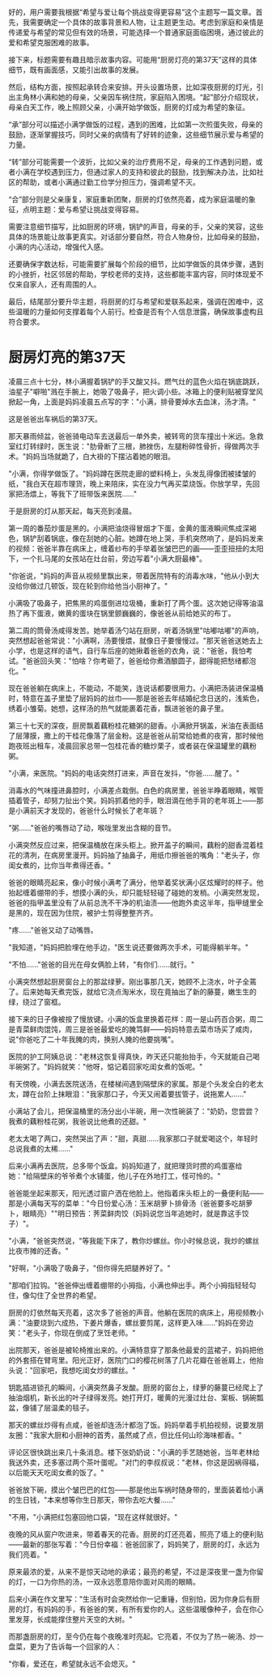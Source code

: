 <ReasoningChainRenderer>
好的，用户需要我根据“希望与爱让每个挑战变得更容易”这个主题写一篇文章。首先，我需要确定一个具体的故事背景和人物，让主题更生动。考虑到家庭和亲情是传递爱与希望的常见但有效的场景，可能选择一个普通家庭面临困境，通过彼此的爱和希望克服困难的故事。

接下来，标题需要有趣且暗示故事内容。可能用“厨房灯亮的第37天”这样的具体细节，既有画面感，又能引出故事的发展。

然后，结构方面，按照起承转合来安排。开头设置场景，比如深夜厨房的灯光，引出主角林小满和她的母亲，父亲因车祸住院，家庭陷入困境。“起”部分介绍现状，母亲白天工作，晚上照顾父亲，小满开始学做饭，厨房的灯成为希望的象征。

“承”部分可以描述小满学做饭的过程，遇到的困难，比如第一次煎蛋失败，母亲的鼓励，逐渐掌握技巧，同时父亲的病情有了好转的迹象，这些细节展示爱与希望的力量。

“转”部分可能需要一个波折，比如父亲的治疗费用不足，母亲的工作遇到问题，或者小满在学校遇到压力，但通过家人的支持和彼此的鼓励，找到解决办法，比如社区的帮助，或者小满通过勤工俭学分担压力，强调希望不灭。

“合”部分则是父亲康复，家庭重新团聚，厨房的灯依然亮着，成为家庭温暖的象征，点明主题：爱与希望让挑战变得容易。

需要注意细节描写，比如厨房的环境，锅铲的声音，母亲的手，父亲的笑容，这些具体的场景能让故事更真实。对话部分要自然，符合人物身份，比如母亲的鼓励，小满的内心活动，增强代入感。

还要确保字数达标，可能需要扩展每个阶段的细节，比如学做饭的具体步骤，遇到的小挫折，社区邻居的帮助，学校老师的支持，这些都能丰富内容，同时体现爱不仅来自家人，还有周围的人。

最后，结尾部分要升华主题，将厨房的灯与希望和爱联系起来，强调在困难中，这些温暖的力量如何支撑着每个人前行。检查是否有个人信息泄露，确保故事虚构且符合要求。

</ReasoningChainRenderer>



# 厨房灯亮的第37天

凌晨三点十七分，林小满握着锅铲的手又酸又抖。燃气灶的蓝色火焰在锅底跳跃，油星子"噼啪"溅在手腕上，她吸了吸鼻子，把火调小些。冰箱上的便利贴被穿堂风掀起一角，上面是妈妈凌晨五点写的字："小满，排骨要焯水去血沫，汤才清。"

这是爸爸出车祸后的第37天。

那天暴雨倾盆，爸爸骑电动车去送最后一单外卖，被转弯的货车撞出十米远。急救室红灯转绿时，医生说："肋骨断了三根，肺挫伤，左腿粉碎性骨折，得做两次手术。"妈妈当场就跪了，白大褂的下摆沾着她的眼泪。

"小满，你得学做饭了。"妈妈蹲在医院走廊的塑料椅上，头发乱得像团被揉皱的纸，"我白天在超市理货，晚上来陪床，实在没力气再买菜烧饭。你放学早，先回家把汤煨上，等我下了班带饭来医院......"

于是厨房的灯从那天起，每天亮到凌晨。

第一周的番茄炒蛋是黑的。小满把油烧得冒烟才下蛋，金黄的蛋液瞬间焦成深褐色，锅铲刮着锅底，像在刮她的心脏。她蹲在地上哭，手机突然响了，是妈妈发来的视频：爸爸半靠在病床上，缠着纱布的手举着张皱巴巴的画——歪歪扭扭的太阳下，一个扎马尾的女孩站在灶台前，旁边写着"小满大厨最棒"。

"你爸说，"妈妈的声音从视频里飘出来，带着医院特有的消毒水味，"他从小到大没给你做过几顿饭，现在轮到你给他当小厨神了。"

小满吸了吸鼻子，把焦黑的鸡蛋倒进垃圾桶，重新打了两个蛋。这次她记得等油温热了再下蛋液，嫩黄的蛋块在锅里颤巍巍的，像爸爸从前给她买的布丁。

第二周的筒骨汤咸得发苦。她举着汤勺站在厨房，听着汤锅里"咕嘟咕嘟"的声响，突然想起爸爸常说："小满啊，汤要慢煨，就像日子要慢慢过。"那天爸爸送她去上小学，也是这样的语气，自行车后座的她揪着爸爸的衣角，说："爸爸，我怕考试。"爸爸回头笑："怕啥？你考砸了，爸爸给你煮酒酿圆子，甜得能把愁绪都泡化。"

现在爸爸躺在病床上，不能动，不能笑，连说话都要很用力。小满把汤装进保温桶时，特意在盖子里垫了层妈妈的丝巾——那是爸爸去年结婚纪念日送的，浅紫色，绣着小雏菊。她想，这样汤的热气就能裹着花香，飘进爸爸的鼻子里。

第三十七天的深夜，厨房飘着藕粉桂花糖粥的甜香。小满掀开锅盖，米油在表面结了层薄膜，撒上的干桂花像落了层金粉。这是爸爸从前常给她煮的夜宵，那时候他跑夜班出租车，凌晨回家总带一包桂花香的糖炒栗子，或者装在保温罐里的藕粉粥。

"小满，来医院。"妈妈的电话突然打进来，声音在发抖，"你爸......醒了。"

消毒水的气味撞进鼻腔时，小满差点栽倒。白色的病房里，爸爸半睁着眼睛，喉管插着管子，却努力扯出个笑。妈妈抓着他的手，眼泪滴在他手背的老年斑上——那是小满前天才发现的，爸爸什么时候长了老年斑？

"粥......"爸爸的嘴唇动了动，喉咙里发出含糊的音节。

小满突然反应过来，把保温桶放在床头柜上。掀开盖子的瞬间，藕粉的甜香混着桂花的清冽，在病房里漫开。妈妈抽了抽鼻子，用纸巾擦爸爸的嘴角："老头子，你闺女煮的，比你当年煮得还香。"

爸爸的眼睛亮起来，像小时候小满考了满分，他举着奖状满小区炫耀时的样子。他抬起缠着绷带的手，想摸小满的头，却只能轻轻碰了碰她的发梢。小满突然发现，爸爸的指甲盖里没有了从前总洗不干净的机油渍——他跑外卖这半年，指甲缝里全是黑的，现在因为住院，被护士剪得整整齐齐。

"疼......"爸爸又动了动嘴唇。

"我知道，"妈妈把脸埋在他手边，"医生说还要做两次手术，可能得躺半年。"

"不怕......"爸爸的目光在母女俩脸上转，"有你们......就行。"

小满突然想起厨房窗台上的那盆绿萝。刚出事那几天，她顾不上浇水，叶子全蔫了。后来她每天煮完饭，就给它浇点淘米水，现在竟抽出了新的藤蔓，嫩生生的绿，绕过了窗框。

接下来的日子像被按了慢放键。小满的饭盒里换着花样：周一是山药百合粥，周二是青菜鲜肉馄饨，周三是爸爸最爱吃的腌笃鲜——妈妈特意去菜市场买了咸肉，说"你爸吃了二十年我腌的肉，换别人腌的他要挑嘴"。

医院的护工阿姨总说："老林这恢复得真快，昨天还只能抬抬手，今天就能自己喝半碗粥了。"妈妈就笑："他呀，惦记着回家吃闺女煮的饭呢。"

有天傍晚，小满去医院送汤，在楼梯间遇到隔壁床的家属。那是个头发全白的老太太，蹲在台阶上抹眼泪："我家那口子，今天又闹着要拔管子，说拖累人......"

小满站了会儿，把保温桶里的汤分出小半碗，用一次性碗装了："奶奶，您尝尝？我煮的藕粉桂花粥，我爸说比他煮的还甜。"

老太太喝了两口，突然哭出了声："甜，真甜......我家那口子就爱喝这个，年轻时总说我煮的太稀......"

后来小满再去医院，总多带个饭盒。妈妈知道了，就把理货时攒的鸡蛋塞给她："给隔壁床的爷爷煮个水铺蛋，他儿子在外地打工，怪可怜的。"

爸爸能坐起来那天，阳光透过窗户洒在他脸上。他指着床头柜上的一叠便利贴——那是小满每天写的菜单："今日份爱心汤：玉米胡萝卜排骨汤（爸爸要多吃胡萝卜，眼睛亮）""明日预告：荠菜鲜肉饺（妈妈说您当年追她时，就是靠这手饺子）"。

"小满，"爸爸突然说，"等我能下床了，教你炒螺丝。你小时候总说，我炒的螺丝比夜市摊的还香。"

"好啊，"小满吸了吸鼻子，"但你得先把腿养好了。"

"那咱们拉钩。"爸爸伸出缠着绷带的小拇指，小满也伸出手。两个小拇指轻轻勾住，像勾住了全世界的希望。

厨房的灯依然每天亮着，这次多了爸爸的声音。他躺在医院的病床上，用视频教小满："油要烧到六成热，下姜片爆香，螺丝要剪尾，这样更入味......"妈妈在旁边笑："老头子，你现在倒成了烹饪老师。"

出院那天，爸爸是被轮椅推出来的。小满特意穿了那条他最爱的蓝裙子，妈妈把他的外套搭在臂弯里。阳光正好，医院门口的樱花树落了几片花瓣在爸爸肩上，他抬头说："回家吧，我想吃闺女炒的螺丝。"

钥匙插进锁孔的瞬间，小满突然鼻子发酸。厨房的窗台上，绿萝的藤蔓已经爬上了抽油烟机，新长出的叶子绿得发亮。她打开灯，暖黄的光漫过灶台、案板、锅碗瓢盆，像铺了层温柔的毯子。

那天的螺丝炒得有点咸，爸爸却连汤汁都泡了饭。妈妈举着手机拍视频，说要发朋友圈："我家大厨和小厨神的首秀，虽然咸了点，但比任何山珍海味都香。"

评论区很快跳出来几十条消息。楼下张奶奶说："小满的手艺随她爸，当年老林给我送外卖，还多塞过两个茶叶蛋呢。"对门的李叔叔说："老林，你这是因祸得福，以后能天天吃闺女煮的饭了。"

爸爸放下碗，摸出个皱巴巴的红包——那是他出车祸时随身带的，里面装着给小满的生日钱，"本来想等你生日那天，带你去吃大餐......"

"不用，"小满把红包塞回他口袋，"现在这样就很好。"

夜晚的风从窗户吹进来，带着春天的花香。厨房的灯还亮着，照亮了墙上的便利贴——最新的那张写着："今日份幸福：爸爸回家了，妈妈笑了，厨房的灯，永远为我们亮着。"

原来最浓的爱，从来不是惊天动地的承诺；最亮的希望，不过是深夜里一盏为你留的灯，一口为你热的汤，一双永远愿意陪你面对风雨的眼睛。

后来小满在作文里写："生活有时会突然给你一记重锤，但别怕，因为你身后有厨房的灯，有妈妈的手，有爸爸的笑，有所有爱你的人。这些温暖像种子，会在你心里发芽，长成能撑住整片天空的大树。"

而那盏厨房的灯，至今仍在每个夜晚准时亮起。它亮着，不仅为了热一碗汤、炒一盘菜，更为了告诉每一个回家的人：

"你看，爱还在，希望就永远不会熄灭。"